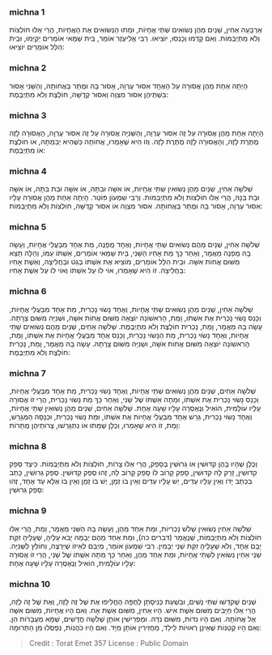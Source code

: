 
### michna 1
אַרְבָּעָה אַחִין, שְׁנַיִם מֵהֶן נְשׂוּאִים שְׁתֵּי אֲחָיוֹת, וּמֵתוּ הַנְּשׂוּאִים אֶת הָאֲחָיוֹת, הֲרֵי אֵלּוּ חוֹלְצוֹת וְלֹא מִתְיַבְּמוֹת. וְאִם קָדְמוּ וְכָנְסוּ, יוֹצִיאוּ. רַבִּי אֱלִיעֶזֶר אוֹמֵר, בֵּית שַׁמַּאי אוֹמְרִים יְקַיְּמוּ, וּבֵית הִלֵּל אוֹמְרִים יוֹצִיאוּ: 

### michna 2
הָיְתָה אַחַת מֵהֶן אֲסוּרָה עַל הָאֶחָד אִסּוּר עֶרְוָה, אָסוּר בָּהּ וּמֻתָּר בַּאֲחוֹתָהּ, וְהַשֵּׁנִי אָסוּר בִּשְׁתֵּיהֶן אִסּוּר מִצְוָה וְאִסּוּר קְדֻשָּׁה, חוֹלֶצֶת וְלֹא מִתְיַבֶּמֶת: 

### michna 3
הָיְתָה אַחַת מֵהֶן אֲסוּרָה עַל זֶה אִסּוּר עֶרְוָה, וְהַשְּׁנִיָּה אֲסוּרָה עַל זֶה אִסּוּר עֶרְוָה, הָאֲסוּרָה לָזֶה מֻתֶּרֶת לָזֶה, וְהָאֲסוּרָה לָזֶה מֻתֶּרֶת לָזֶה. וְזוֹ הִיא שֶׁאָמְרוּ, אֲחוֹתָהּ כְּשֶׁהִיא יְבִמְתָּהּ, אוֹ חוֹלֶצֶת אוֹ מִתְיַבֶּמֶת: 

### michna 4
שְׁלֹשָׁה אַחִין, שְׁנַיִם מֵהֶן נְשׂוּאִין שְׁתֵּי אֲחָיוֹת, אוֹ אִשָּׁה וּבִתָּהּ, אוֹ אִשָּׁה וּבַת בִּתָּהּ, אוֹ אִשָּׁה וּבַת בְּנָהּ, הֲרֵי אֵלּוּ חוֹלְצוֹת וְלֹא מִתְיַבְּמוֹת. וְרַבִּי שִׁמְעוֹן פּוֹטֵר. הָיְתָה אַחַת מֵהֶן אֲסוּרָה עָלָיו אִסּוּר עֶרְוָה, אָסוּר בָּהּ וּמֻתָּר בַּאֲחוֹתָהּ. אִסּוּר מִצְוָה אוֹ אִסּוּר קְדֻשָּׁה, חוֹלְצוֹת וְלֹא מִתְיַבְּמוֹת: 

### michna 5
שְׁלֹשָׁה אַחִין, שְׁנַיִם מֵהֶם נְשׂוּאִים שְׁתֵּי אֲחָיוֹת, וְאֶחָד מֻפְנֶה, מֵת אֶחָד מִבַּעֲלֵי אֲחָיוֹת, וְעָשָׂה בָהּ מֻפְנֶה מַאֲמָר, וְאַחַר כָּךְ מֵת אָחִיו הַשֵּׁנִי, בֵּית שַׁמַּאי אוֹמְרִים, אִשְׁתּוֹ עִמּוֹ, וְהַלָּה תֵצֵא מִשּׁוּם אֲחוֹת אִשָּׁה. וּבֵית הִלֵּל אוֹמְרִים, מוֹצִיא אֶת אִשְׁתּוֹ בְגֵט וּבַחֲלִיצָה, וְאֵשֶׁת אָחִיו בַּחֲלִיצָה. זוֹ הִיא שֶׁאָמְרוּ, אוֹי לוֹ עַל אִשְׁתּוֹ וְאוֹי לוֹ עַל אֵשֶׁת אָחִיו: 

### michna 6
שְׁלֹשָׁה אַחִין, שְׁנַיִם מֵהֶן נְשׂוּאִים שְׁתֵּי אֲחָיוֹת, וְאֶחָד נָשׂוּי נָכְרִית, מֵת אֶחָד מִבַּעֲלֵי אֲחָיוֹת, וְכָנַס נָשׂוּי נָכְרִית אֶת אִשְׁתּוֹ, וָמֵת, הָרִאשׁוֹנָה יוֹצְאָה מִשּׁוּם אֲחוֹת אִשָּׁה, וּשְׁנִיָּה מִשּׁוּם צָרָתָהּ. עָשָׂה בָהּ מַאֲמָר, וָמֵת, נָכְרִית חוֹלֶצֶת וְלֹא מִתְיַבֶּמֶת. שְׁלֹשָׁה אַחִים, שְׁנַיִם מֵהֶם נְשׂוּאִים שְׁתֵּי אֲחָיוֹת, וְאֶחָד נָשׂוּי נָכְרִית, מֵת הַנָּשׂוּי נָכְרִית, וְכָנַס אֶחָד מִבַּעֲלֵי אֲחָיוֹת אֶת אִשְׁתּוֹ, וָמֵת, הָרִאשׁוֹנָה יוֹצְאָה מִשּׁוּם אֲחוֹת אִשָּׁה, וּשְׁנִיָּה מִשּׁוּם צָרָתָהּ. עָשָׂה בָהּ מַאֲמָר, וָמֵת, נָכְרִית חוֹלֶצֶת וְלֹא מִתְיַבֶּמֶת: 

### michna 7
שְׁלֹשָׁה אַחִים, שְׁנַיִם מֵהֶן נְשׂוּאִים שְׁתֵּי אֲחָיוֹת, וְאֶחָד נָשׂוּי נָכְרִית, מֵת אֶחָד מִבַּעֲלֵי אֲחָיוֹת, וְכָנַס נָשׂוּי נָכְרִית אֶת אִשְׁתּוֹ, וּמֵתָה אִשְׁתּוֹ שֶׁל שֵׁנִי, וְאַחַר כָּךְ מֵת נָשׂוּי נָכְרִית, הֲרֵי זוֹ אֲסוּרָה עָלָיו עוֹלָמִית, הוֹאִיל וְנֶאֶסְרָה עָלָיו שָׁעָה אֶחָת. שְׁלֹשָׁה אַחִים, שְׁנַיִם מֵהֶן נְשׂוּאִין שְׁתֵּי אֲחָיוֹת, וְאֶחָד נָשׂוּי נָכְרִית, גֵּרֵשׁ אֶחָד מִבַּעֲלֵי אֲחָיוֹת אֶת אִשְׁתּוֹ, וּמֵת נָשׂוּי נָכְרִית, וּכְנָסָהּ הַמְּגָרֵשׁ, וָמֵת, זוֹ הִיא שֶׁאָמְרוּ, וְכֻלָּן שֶׁמֵּתוּ אוֹ נִתְגָּרְשׁוּ, צָרוֹתֵיהֶן מֻתָּרוֹת: 

### michna 8
וְכֻלָּן שֶׁהָיוּ בָהֶן קִדּוּשִׁין אוֹ גֵרוּשִׁין בְּסָפֵק, הֲרֵי אֵלּוּ צָרוֹת, חוֹלְצוֹת וְלֹא מִתְיַבְּמוֹת. כֵּיצַד סְפֵק קִדּוּשִׁין, זָרַק לָהּ קִדּוּשִׁין, סָפֵק קָרוֹב לוֹ סָפֵק קָרוֹב לָהּ, זֶהוּ סְפֵק קִדּוּשִׁין. סְפֵק גֵּרוּשִׁין, כָּתַב בִּכְתַב יָדוֹ וְאֵין עָלָיו עֵדִים, יֵשׁ עָלָיו עֵדִים וְאֵין בּוֹ זְמָן, יֶשׁ בּוֹ זְמָן וְאֵין בּוֹ אֶלָּא עֵד אֶחָד, זֶהוּ סְפֵק גֵּרוּשִׁין: 

### michna 9
שְׁלֹשָׁה אַחִין נְשׂוּאִין שָׁלֹשׁ נָכְרִיוֹת, וּמֵת אַחַד מֵהֶן, וְעָשָׂה בָהּ הַשֵּׁנִי מַאֲמָר, וָמֵת, הֲרֵי אֵלּוּ חוֹלְצוֹת וְלֹא מִתְיַבְּמוֹת, שֶׁנֶאֱמַר (דברים כה), וּמֵת אַחַד מֵהֶם יְבָמָהּ יָבֹא עָלֶיהָ, שֶׁעָלֶיהָ זִקַּת יָבָם אֶחָד, וְלֹא שֶׁעָלֶיהָ זִקַּת שְׁנֵי יְבָמִין. רַבִּי שִׁמְעוֹן אוֹמֵר, מְיַבֵּם לְאֵיזוֹ שֶׁיִּרְצֶה, וְחוֹלֵץ לַשְּׁנִיָּה. שְׁנֵי אַחִין נְשׂוּאִין לִשְׁתֵּי אֲחָיוֹת, וּמֵת אַחַד מֵהֶן, וְאַחַר כָּךְ מֵתָה אִשְׁתּוֹ שֶׁל שֵׁנִי, הֲרֵי זוֹ אֲסוּרָה עָלָיו עוֹלָמִית, הוֹאִיל וְנֶאֶסְרָה עָלָיו שָׁעָה אֶחָת: 

### michna 10
שְׁנַיִם שֶׁקִדְּשׁוּ שְׁתֵּי נָשִׁים, וּבִשְׁעַת כְּנִיסָתָן לַחֻפָּה הֶחֱלִיפוּ אֶת שֶׁל זֶה לָזֶה, וְאֶת שֶׁל זֶה לָזֶה, הֲרֵי אֵלּוּ חַיָּבִים מִשּׁוּם אֵשֶׁת אִישׁ. הָיוּ אַחִין, מִשּׁוּם אֵשֶׁת אָח. וְאִם הָיוּ אֲחָיוֹת, מִשּׁוּם אִשָּׁה אֶל אֲחוֹתָהּ. וְאִם הָיוּ נִדּוֹת, מִשּׁוּם נִדָּה. וּמַפְרִישִׁין אוֹתָן שְׁלֹשָׁה חֳדָשִׁים, שֶׁמָּא מְעֻבָּרוֹת הֵן. וְאִם הָיוּ קְטַנּוֹת שֶׁאֵינָן רְאוּיוֹת לֵילֵד, מַחֲזִירִין אוֹתָן מִיָּד. וְאִם הָיוּ כֹהֲנוֹת, נִפְסְלוּ מִן הַתְּרוּמָה: 

>Credit : Torat Emet 357
>License : Public Domain 